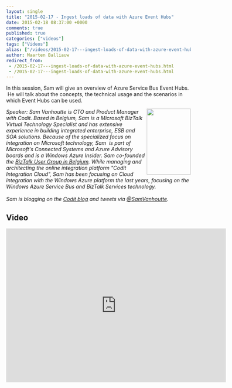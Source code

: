 ```yaml
---
layout: single
title: "2015-02-17 - Ingest loads of data with Azure Event Hubs"
date: 2015-02-18 08:37:00 +0000
comments: true
published: true
categories: ["videos"]
tags: ["Videos"]
alias: ["/videos/2015-02-17---ingest-loads-of-data-with-azure-event-hubs"]
author: Maarten Balliauw
redirect_from:
 - /2015-02-17---ingest-loads-of-data-with-azure-event-hubs.html
 - /2015-02-17---ingest-loads-of-data-with-azure-event-hubs.html
---
```


<p>In this session, Sam will give an overview of Azure Service Bus Event Hubs. &nbsp;He will talk about the concepts, the technical usage and the scenarios in which Event Hubs can be used.&nbsp;&nbsp;</p>
<p><em><img width="120" height="180" align="right" alt="" src="https://azug.be/assets/media/speakers/sam-vanhoutte.jpg">Speaker:&nbsp;Sam Vanhoutte is CTO and Product Manager with Codit. Based in Belgium, Sam is a Microsoft BizTalk Virtual Technology Specialist and has extensive experience in building integrated enterprise, ESB and SOA solutions. Because of the specialized focus on integration on Microsoft technology, Sam&nbsp; is part of Microsoft's Connected Systems and Azure Advisory boards and is a Windows Azure Insider. Sam co-founded the&nbsp;<a href="https://BizTalk User Group in Belgium">BizTalk User Group in Belgium</a>. While managing and architecting the online integration platform "Codit Integration Cloud", Sam has been focusing on Cloud integration with the Windows Azure platform the last years, focusing on the Windows Azure Service Bus and BizTalk Services technology.&nbsp;<br>&nbsp;<br>Sam is blogging on the&nbsp;<a href="https://lCodit blog">Codit blog</a>&nbsp;and tweets via&nbsp;<a href="mailto:h/@SamVanhoutte">@SamVanhoutte</a>.</em></p>

<h2>Video</h2>
<div>
				
				
				
<iframe width="600" height="420" src="https://www.youtube.com/embed/V0-0HPK4zoo?hd=1" frameborder="0" allowfullscreen=""></iframe>
				
</div>







